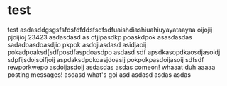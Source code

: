 # test
test
asdasddgsgsfsfdsfdfddsfsdfsdfuaishdiashiuahiuyayataayaa
oijojij
pjoijioj
23423
asdasdasd
as
ofjipasdkp
poaskdpok
asasdasdas
sadadoasdoasdjio
pkpok
asdojiasdasd
asidjaoij
pokadpoaksd[sdfposdfaspdoasdpo
asdasd
sdf
apsdkasopdkaosdjasoidj
sdpfijsdojsoifjoij
aspdaksdpokoasjdoasij
pokpokpasdoijasoij
sdfsdf
rewporkwepo
asdoijasdoij
asdasdas
asdas
comeon!
whaaat
duh
aaaaa
posting messages!
asdasd
what's goi
asd
asdasd
asdas
asdas

